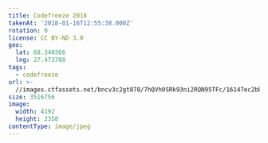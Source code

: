 ```yaml
---
title: Codefreeze 2018
takenAt: '2018-01-16T12:55:38.000Z'
rotation: 0
license: CC BY-ND 3.0
geo:
  lat: 68.340366
  lng: 27.473708
tags:
  - codefreeze
url: >-
  //images.ctfassets.net/bncv3c2gt878/7hQVh0SRk93ni2RQN95TFc/16147ec2bb3328bb7a6b81ccf6987d82/codefreeze-2018_28023259079_o
size: 3516756
image:
  width: 4192
  height: 2358
contentType: image/jpeg
---
```


